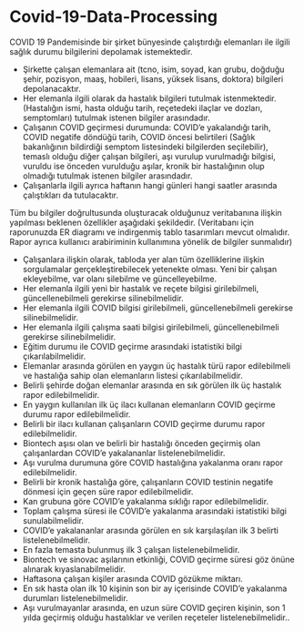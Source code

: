 # Covid-19-Data-Processing
COVID 19 Pandemisinde bir şirket bünyesinde çalıştırdığı elemanları ile ilgili sağlık durumu bilgilerini depolamak istemektedir.

- Şirkette çalışan elemanlara ait (tcno, isim, soyad, kan grubu, doğduğu şehir, pozisyon, maaş, hobileri, lisans, yüksek lisans, doktora) bilgileri depolanacaktır.
- Her elemanla ilgili olarak da hastalık bilgileri tutulmak istenmektedir. (Hastalığın ismi, hasta olduğu tarih, reçetedeki ilaçlar ve dozları, semptomları) tutulmak istenen bilgiler arasındadır.
- Çalışanın COVID geçirmesi durumunda: COVID’e yakalandığı tarih, COVID negatife döndüğü tarih, COVID öncesi belirtileri (Sağlık bakanlığının bildirdiği semptom listesindeki bilgilerden seçilebilir), temaslı olduğu diğer çalışan bilgileri, aşı vurulup vurulmadığı bilgisi, vuruldu ise önceden vurulduğu aşılar, kronik bir hastalığının olup olmadığı tutulmak istenen bilgiler arasındadır. 
- Çalışanlarla ilgili ayrıca haftanın hangi günleri hangi saatler arasında çalıştıkları da tutulacaktır.

Tüm bu bilgiler doğrultusunda oluşturacak olduğunuz veritabanına ilişkin yapılması beklenen özellikler aşağıdaki şekildedir. (Veritabanı için raporunuzda ER diagramı ve indirgenmiş tablo tasarımları mevcut olmalıdır. Rapor ayrıca kullanıcı arabiriminin kullanımına yönelik de bilgiler sunmalıdır)

- Çalışanlara ilişkin olarak, tabloda yer alan tüm özelliklerine ilişkin sorgulamalar gerçekleştirebilecek yetenekte olması. Yeni bir çalışan ekleyebilme, var olanı silebilme ve güncelleyebilme.
- Her elemanla ilgili yeni bir hastalık ve reçete bilgisi girilebilmeli, güncellenebilmeli gerekirse silinebilmelidir.
- Her elemanla ilgili COVID bilgisi girilebilmeli, güncellenebilmeli gerekirse silinebilmelidir.
- Her elemanla ilgili çalışma saati bilgisi girilebilmeli, güncellenebilmeli gerekirse silinebilmelidir.
- Eğitim durumu ile COVID geçirme arasındaki istatistiki bilgi çıkarılabilmelidir.
- Elemanlar arasında görülen en yaygın üç hastalık türü rapor edilebilmeli ve hastalığa sahip olan elemanların listesi çıkarılabilmelidir.
- Belirli şehirde doğan elemanlar arasında en sık görülen ilk üç hastalık rapor edilebilmelidir.
- En yaygın kullanılan ilk üç ilacı kullanan elemanların COVID geçirme durumu rapor edilebilmelidir.
- Belirli bir ilacı kullanan çalışanların COVID geçirme durumu rapor edilebilmelidir.
- Biontech aşısı olan ve belirli bir hastalığı önceden geçirmiş olan çalışanlardan COVID’e yakalananlar listelenebilmelidir.
- Aşı vurulma durumuna göre COVID hastalığına yakalanma oranı rapor edilebilmelidir.
- Belirli bir kronik hastalığa göre, çalışanların COVID testinin negatife dönmesi için geçen süre rapor edilebilmelidir.
- Kan grubuna göre COVID’e yakalanma sıklığı rapor edilebilmelidir.
- Toplam çalışma süresi ile COVID’e yakalanma arasındaki istatistiki bilgi sunulabilmelidir.
- COVID’e yakalananlar arasında görülen en sık karşılaşılan ilk 3 belirti listelenebilmelidir.
- En fazla temasta bulunmuş ilk 3 çalışan listelenebilmelidir.
- Biontech ve sinovac aşılarının etkinliği, COVID geçirme süresi göz önüne alınarak kıyaslanabilmelidir.
- Haftasona çalışan kişiler arasında COVID gözükme miktarı.
- En sık hasta olan ilk 10 kişinin son bir ay içerisinde COVID’e yakalanma durumları listelenebilmelidir.
- Aşı vurulmayanlar arasında, en uzun süre COVID geçiren kişinin, son 1 yılda geçirmiş olduğu hastalıklar ve verilen reçeteler listelenebilmelidir..
